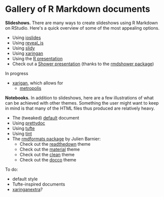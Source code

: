 # Gallery of R Markdown documents

<!--
author: Joss Noirel
layout: page
created: 12-05-2020
updated: 12-05-2020
-->

**Slideshows.** There are many ways to create slideshows using R Markdown on RStudio.
Here's a quick overview of some of the most appealing options.

* Using [ioslides](ioslides)
* Using [reveal_js](reveal_js)
* Using [slidy](slidy)
* Using [xaringan](xaringan)
* Using the [R presentation](R_presentation)
* Check out a [Shower presentation](shower) (thanks to the [rmdshower package](https://github.com/MangoTheCat/rmdshower/))

In progress

* [xarigan](https://github.com/yihui/xaringan), which allows for
    * [metropolis](https://github.com/pat-s/xaringan-metropolis)

**Notebooks.** In addition to slideshows, here are a few illustrations of what can be achieved with other themes. Something the user might want to keep in mind is that many of the HTML files thus produced are relatively heavy.

* The (tweaked) [default](default_tweaked) document
* Using [prettydoc](prettydoc)
* Using [tufte](tufte)
* Using [tint](tint)
* The [rmdformats package](https://github.com/juba/rmdformats) by Julien Barnier:
    * Check out the [readthedown](rmd_readthedown/rmd_readthedown) theme
    * Check out the [material](rmd_material/rmd_material) theme
    * Check out the [clean](rmd_clean/rmd_clean) theme
    * Check out the [docco](rmd_docco/rmd_docco) theme

To do:

* default style
* Tufte-inspired documents
* [xaringanextra](https://pkg.garrickadenbuie.com/xaringanExtra/#/README?id=xaringanextra)?
